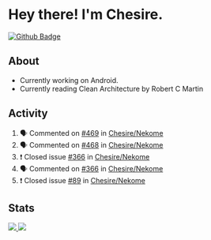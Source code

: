 # Hey there! I'm Chesire.

[![Github Badge](https://img.shields.io/badge/-Github-000?style=flat-square&logo=Github&logoColor=white&link=https://github.com/chesire)](https://github.com/chesire)

## About

<!-- Uses https://github.com/Chesire/natemoo-re -->
* Currently working on Android.
* Currently reading Clean Architecture by Robert C Martin
<!--
* Currently listening to: 
<a href="https://natemoo-re-iirbxe7wf.vercel.app/now-playing?open">
    <img src="https://natemoo-re-iirbxe7wf.vercel.app/now-playing" width="256" height="64" alt="Now Playing">
</a>  
-->

## Activity

<!-- Uses https://github.com/jamesgeorge007/github-activity-readme -->
<!--START_SECTION:activity-->
1. 🗣 Commented on [#469](https://github.com/Chesire/Nekome/issues/469) in [Chesire/Nekome](https://github.com/Chesire/Nekome)
2. 🗣 Commented on [#468](https://github.com/Chesire/Nekome/issues/468) in [Chesire/Nekome](https://github.com/Chesire/Nekome)
3. ❗️ Closed issue [#366](https://github.com/Chesire/Nekome/issues/366) in [Chesire/Nekome](https://github.com/Chesire/Nekome)
4. 🗣 Commented on [#366](https://github.com/Chesire/Nekome/issues/366) in [Chesire/Nekome](https://github.com/Chesire/Nekome)
5. ❗️ Closed issue [#89](https://github.com/Chesire/Nekome/issues/89) in [Chesire/Nekome](https://github.com/Chesire/Nekome)
<!--END_SECTION:activity-->

## Stats

<a href="https://github-readme-stats.vercel.app/api/top-langs/?username=chesire&theme=tokyonight">
    <img src="https://github-readme-stats.vercel.app/api/top-langs/?username=chesire&layout=compact&theme=tokyonight" >
</a>
<a href="https://github-readme-stats.vercel.app/api?username=chesire&show_icons=true&theme=tokyonight">
    <img src="https://github-readme-stats.vercel.app/api?username=chesire&show_icons=true&theme=tokyonight" >
</a>  
